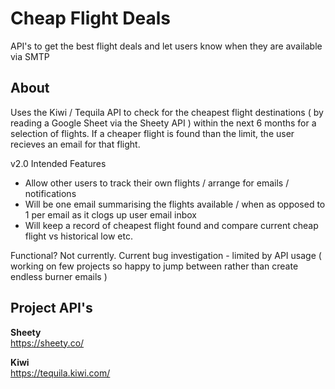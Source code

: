 # Cheap Flight Deals 
API's to get the best flight deals and let users know when they are available via SMTP 

<h2> About </h2> 
Uses the Kiwi / Tequila API to check for the cheapest flight destinations ( by reading a Google Sheet via the Sheety API ) within the next 6 months for a selection of flights. If a cheaper flight is found than the limit, the user recieves an email for that flight. 

v2.0 Intended Features
<ul>
  <li> Allow other users to track their own flights / arrange for emails / notifications </li>
<li> Will be one email summarising the flights available / when as opposed to 1 per email as it clogs up user email inbox</li>
<li> Will keep a record of cheapest flight found and compare current cheap flight vs historical low etc.
</ul>

Functional? 
Not currently. 
Current bug investigation - limited by API usage ( working on few projects so happy to jump between rather than create endless burner emails )

<h2>Project API's</h2>

<strong>Sheety <br></strong>
https://sheety.co/  <br>
  
<strong>Kiwi </strong><br>
https://tequila.kiwi.com/<br>

<br>
